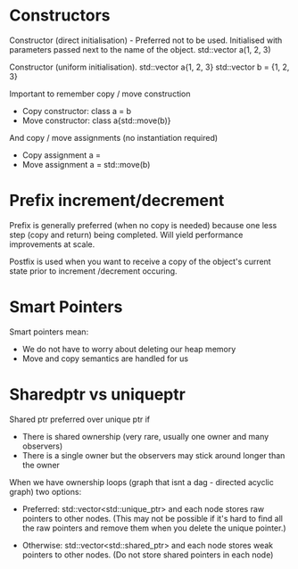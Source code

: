# Constructors

Constructor (direct initialisation) - Preferred not to be used. Initialised with parameters passed
next to the name of the object.
std::vector<int> a(1, 2, 3) 

Constructor (uniform initialisation).
std::vector<int> a{1, 2, 3}
std::vector<int> b = {1, 2, 3}

Important to remember copy / move construction

- Copy constructor: 
class a = b
- Move constructor:
class a{std::move(b)}

And copy / move assignments (no instantiation required)

- Copy assignment
a = 
- Move assignment
a = std::move(b)

# Prefix increment/decrement
Prefix is generally preferred (when no copy is needed) because one less step (copy and return)
being completed. Will yield performance improvements at scale.

Postfix is used when you want to receive a copy of the object's current state prior to increment
/decrement occuring.

# Smart Pointers
Smart pointers mean:
- We do not have to worry about deleting our heap memory
- Move and copy semantics are handled for us

# Sharedptr vs uniqueptr

Shared ptr preferred over unique ptr if
- There is shared ownership (very rare, usually one owner and many observers)
- There is a single owner but the observers may stick around longer than the owner

When we have ownership loops (graph that isnt a dag - directed acyclic graph) two options:
- Preferred: std::vector<std::unique_ptr<Node>> and each node stores raw pointers to other
nodes. (This may not be possible if it's hard to find all the raw pointers and remove them when 
you delete the unique pointer.)

- Otherwise: std::vector<std::shared_ptr<Node>> and each node stores weak pointers to other
nodes. (Do not store shared pointers in each node)


